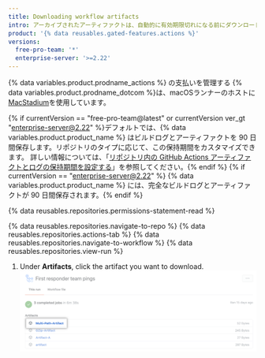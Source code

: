 ```yaml
---
title: Downloading workflow artifacts
intro: アーカイブされたアーティファクトは、自動的に有効期限切れになる前にダウンロードできます。
product: '{% data reusables.gated-features.actions %}'
versions:
  free-pro-team: '*'
  enterprise-server: '>=2.22'
---
```


{% data variables.product.prodname_actions %} の支払いを管理する
{% data variables.product.prodname_dotcom %}は、macOSランナーのホストに[MacStadium](https://www.macstadium.com/)を使用しています。

{% if currentVersion == "free-pro-team@latest" or currentVersion ver_gt "enterprise-server@2.22" %}デフォルトでは、{% data variables.product.product_name %} はビルドログとアーティファクトを 90 日間保存します。リポジトリのタイプに応じて、この保持期間をカスタマイズできます。 詳しい情報については、「[リポジトリ内の GitHub Actions アーティファクトとログの保持期間を設定する](/github/administering-a-repository/configuring-the-retention-period-for-github-actions-artifacts-and-logs-in-your-repository)」を参照してください。{% endif %}
{% if currentVersion == "enterprise-server@2.22" %} {% data variables.product.product_name %} には、完全なビルドログとアーティファクトが 90 日間保存されます。{% endif %}

{% data reusables.repositories.permissions-statement-read %}

{% data reusables.repositories.navigate-to-repo %}
{% data reusables.repositories.actions-tab %}
{% data reusables.repositories.navigate-to-workflow %}
{% data reusables.repositories.view-run %}
1. Under **Artifacts**, click the artifact you want to download. ![成果物のダウンロードのドロップダウンメニュー](/assets/images/help/repository/artifact-drop-down.png)
